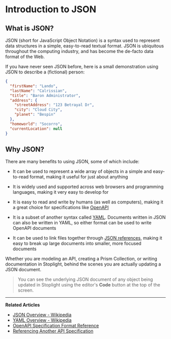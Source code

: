 # Introduction to JSON

## What is JSON?

JSON (short for JavaScript Object Notation) is a syntax used to represent data
structures in a simple, easy-to-read textual format. JSON is ubiquitous
throughout the computing industry, and has become the de-facto data format of
the Web.

If you have never seen JSON before, here is a small demonstration using JSON to
describe a (fictional) person:

```json
{
  "firstName": "Lando",
  "lastName": "Calrissian",
  "title": "Baron Administrator",
  "address": {
    "streetAddress": "123 Betrayal Dr",
    "city": "Cloud City",
    "planet": "Bespin"
  },
  "homeworld": "Socorro",
  "currentLocation": null
}
```

## Why JSON?

There are many benefits to using JSON, some of which include:

* It can be used to represent a wide array of objects in a simple and
  easy-to-read format, making it useful for just about anything

* It is widely used and supported across web browsers and programming languages,
  making it very easy to develop for

* It is easy to read and write by humans (as well as computers), making it a
  great choice for specifications like [OpenAPI](https://github.com/OAI/OpenAPI-Specification#the-openapi-specification)

* It is a subset of another syntax called
  [YAML](https://en.wikipedia.org/wiki/YAML). Documents written in JSON can also
  be written in YAML, so either format can be used to write OpenAPI documents

* It can be used to link files together through [JSON
  references](/modeling/introduction/modeling-with-openapi/referencing-another-api-spec), making it easy to break up large documents
  into smaller, more focused documents

Whether you are modeling an API, creating a Prism Collection, or writing
documentation in Stoplight, behind the scenes you are actually updating a JSON
document.

> You can see the underlying JSON document of any object being updated in
> Stoplight using the editor's **Code** button at the top of the screen.

---

**Related Articles**

* [JSON Overview - Wikipedia](https://en.wikipedia.org/wiki/JSON)
* [YAML Overview - Wikipedia](https://en.wikipedia.org/wiki/YAML)
* [OpenAPI Specification Format Reference](https://github.com/OAI/OpenAPI-Specification/blob/master/versions/2.0.md#format)
* [Referencing Another API Specification](/modeling/modeling-with-openapi/referencing-another-api-spec)
